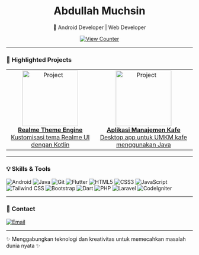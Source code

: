 <!-- Header -->
<div align="center">
<!--   <img src="https://via.placeholder.com/150/007ACC/FFFFFF?text=AM" alt="Avatar" width="150"/> -->
  <h1>Abdullah Muchsin</h1>
  <p>📱 Android Developer | Web Developer </p>
  <a href="https://github.com/AbdullahMuchsin">
    <img src="https://komarev.com/ghpvc/?username=AbdullahMuchsin&label=Profile%20Views&color=007ACC&style=flat" alt="View Counter"/>
  </a>
</div>

---

### 🚀 **Highlighted Projects**  
<div>
  <table>
    <tr>
      <td align="center">
        <a href="https://github.com/AbdullahMuchsin/realme-theme-engine">
          <img src="https://via.placeholder.com/150/007ACC/FFFFFF?text=Theme+Engine" alt="Project" width="150"/>
          <br>
          <b>Realme Theme Engine</b>
          <br>Kustomisasi tema Realme UI dengan Kotlin
        </a>
      </td>
      <td align="center">
        <a href="https://github.com/AbdullahMuchsin/umkm-cafe-app">
          <img src="https://via.placeholder.com/150/FF6B6B/FFFFFF?text=Kafe+App" alt="Project" width="150"/>
          <br>
          <b>Aplikasi Manajemen Kafe</b>
          <br>Desktop app untuk UMKM kafe menggunakan Java
        </a>
      </td>
    </tr>
  </table>
</div>

---

### 💡 **Skills & Tools**  
<div>
  <img src="https://img.shields.io/badge/Android-3DDC84?style=for-the-badge&logo=android&logoColor=white" alt="Android"/>
  <img src="https://img.shields.io/badge/Java-ED8B00?style=for-the-badge&logo=java&logoColor=white" alt="Java"/>
  <img src="https://img.shields.io/badge/Git-F05032?style=for-the-badge&logo=git&logoColor=white" alt="Git"/>
  <img src="https://img.shields.io/badge/Flutter-02569B?style=for-the-badge&logo=flutter&logoColor=white" alt="Flutter"/>
  <img src="https://img.shields.io/badge/HTML5-E34F26?style=for-the-badge&logo=html5&logoColor=white" alt="HTML5"/>
  <img src="https://img.shields.io/badge/CSS3-1572B6?style=for-the-badge&logo=css3&logoColor=white" alt="CSS3"/>
  <img src="https://img.shields.io/badge/JavaScript-F7DF1E?style=for-the-badge&logo=javascript&logoColor=black" alt="JavaScript"/>
  <img src="https://img.shields.io/badge/Tailwind_CSS-38B2AC?style=for-the-badge&logo=tailwind-css&logoColor=white" alt="Tailwind CSS"/>
  <img src="https://img.shields.io/badge/Bootstrap-7952B3?style=for-the-badge&logo=bootstrap&logoColor=white" alt="Bootstrap"/>
  <img src="https://img.shields.io/badge/Dart-0175C2?style=for-the-badge&logo=dart&logoColor=white" alt="Dart"/>
  <img src="https://img.shields.io/badge/PHP-777BB4?style=for-the-badge&logo=php&logoColor=white" alt="PHP"/>
  <img src="https://img.shields.io/badge/Laravel-FF2D20?style=for-the-badge&logo=laravel&logoColor=white" alt="Laravel"/>
  <img src="https://img.shields.io/badge/CodeIgniter-EE4323?style=for-the-badge&logo=codeigniter&logoColor=white" alt="CodeIgniter"/>
</div>

---

### 📧 **Contact**  
<div>
  <a href="mailto:abdullahmuchsin@example.com">
    <img src="https://img.shields.io/badge/Email-007ACC?style=for-the-badge&logo=gmail&logoColor=white" alt="Email"/>
  </a>
</div>

---

<footer>
  <p>✨ Menggabungkan teknologi dan kreativitas untuk memecahkan masalah dunia nyata ✨</p>
</footer>
